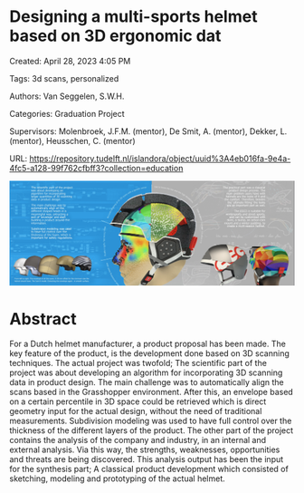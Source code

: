 # Designing a multi-sports helmet based on 3D ergonomic dat

Created: April 28, 2023 4:05 PM

Tags: 3d scans, personalized

Authors: Van Seggelen, S.W.H.

Categories: Graduation Project

Supervisors: Molenbroek, J.F.M. (mentor), De Smit, A. (mentor), Dekker, L. (mentor), Heusschen, C. (mentor)

URL: https://repository.tudelft.nl/islandora/object/uuid%3A4eb016fa-9e4a-4fc5-a128-99f762cfbff3?collection=education

![3d_print_helmet.png](3d_print_helmet.png)

# **Abstract**

For a Dutch helmet manufacturer, a product proposal has been made. The key feature of the product, is the development done based on 3D scanning techniques. The actual project was twofold; The scientific part of the project was about developing an algorithm for incorporating 3D scanning data in product design. The main challenge was to automatically align the scans based in the Grasshopper environment. After this, an envelope based on a certain percentile in 3D space could be retrieved which is direct geometry input for the actual design, without the need of traditional measurements. Subdivision modeling was used to have full control over the thickness of the different layers of the product. The other part of the project contains the analysis of the company and industry, in an internal and external analysis. Via this way, the strengths, weaknesses, opportunities and threats are being discovered. This analysis output has been the input for the synthesis part; A classical product development which consisted of sketching, modeling and prototyping of the actual helmet.
